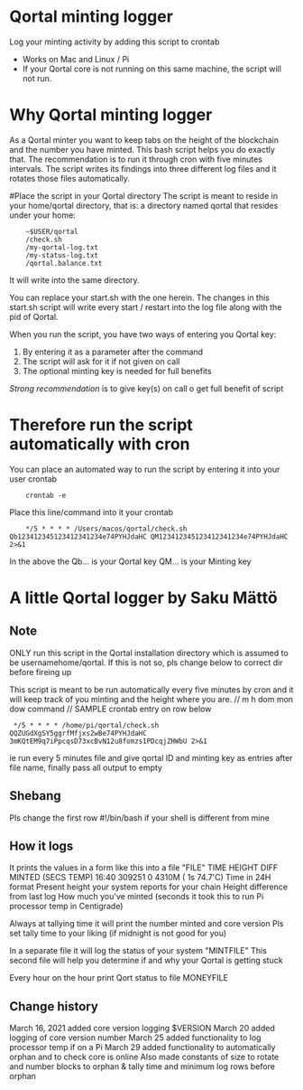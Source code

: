 # Qortal minting logger
 Log your minting activity by adding this script to crontab
- Works on Mac and Linux / Pi
- If your Qortal core is not running on this same machine, the script will not run.

# Why Qortal minting logger
As a Qortal minter you want to keep tabs on the height of the blockchain and the number you have minted. This bash script helps you do exactly that. The recommendation is to run it through cron with five minutes intervals. The script writes its findings into three different log files and it rotates those files automatically.

#Place the script in your Qortal directory
The script is meant to reside in your home/qortal directory, that is: a directory named qortal that resides under your home:
```
	~$USER/qortal
	/check.sh
	/my-qortal-log.txt
	/my-status-log.txt
	/qortal.balance.txt
```
It will write into the same directory.

You can replace your start.sh with the one herein. The changes in this start.sh script will write every start / restart into the log file along with the pid of Qortal.


When you run the script, you have two ways of entering you Qortal key:
1) By entering it as a parameter after the command
1) The script will ask for it if not given on call
1) The optional minting key is needed for full benefits

_Strong recommendation_ is to give key(s) on call o get full benefit of script

# Therefore run the script automatically with cron
You can place an automated way to run the script by entering it into your user crontab

```
	crontab -e
```

Place this line/command into it your crontab

```
	*/5 * * * * /Users/macos/qortal/check.sh Qb123412345123412341234e74PYHJdaHC QM123412345123412341234e74PYHJdaHC 2>&1
```

In the above the Qb... is your Qortal key QM... is your Minting key

# A little Qortal logger by Saku Mättö

## Note
 ONLY run this script in the Qortal installation directory which is
 assumed to be usernamehome/qortal. If this is not so, pls
 change below to correct dir before fireing up

 This script is meant to be run automatically every five minutes by cron and
 it will keep track of you minting and the height where you are.
 // m h  dom mon dow   command   // SAMPLE crontab entry on row below
```
 */5 * * * * /home/pi/qortal/check.sh QQZUGdXgSY5ggrfMfjxs2wBe74PYHJdaHC 3mKQtEM9q7iPpcqsD73xcBvN12u8fomzs1PDcqjZHWbU 2>&1
```
 ie run every 5 minutes file and give qortal ID and minting key as entries after file name, finally pass all output to empty

## Shebang
Pls change the first row #!/bin/bash if your shell is different from mine

## How it logs
 It prints the values in a form like this into a file "FILE"
  TIME   HEIGHT DIFF MINTED (SECS TEMP)
 16:40   309251 0    4310M  (  1s 74.7'C)
 Time in 24H format
         Present height your system reports for your chain
                Height difference from last log
                     How much you've minted
                             (seconds it took this to run
                                  Pi processor temp in Centigrade)

 Always at tallying time it will print the number minted and core version
 Pls set tally time to your liking (if midnight is not good for you)

 In a separate file it will log the status of your system "MINTFILE"
 This second file will help you determine if and why your Qortal is getting stuck

 Every hour on the hour print Qort status to file MONEYFILE

## Change history
 March 16, 2021 added core version logging $VERSION
 March 20 added logging of core version number
 March 25 added functionality to log processor temp if on a Pi
 March 29 added functionality to automatically orphan and to check core is online
 Also made constants of size to rotate and number blocks to orphan & tally time and minimum log rows before orphan